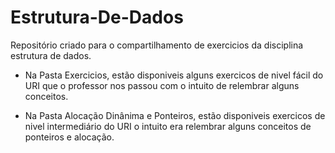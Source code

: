 # Estrutura-De-Dados

Repositório criado para o compartilhamento de exercicios da disciplina estrutura de dados.

* Na Pasta Exercicios, estão disponiveis alguns exercicos de nivel fácil do URI que o professor nos passou com o intuito de relembrar alguns conceitos.

* Na Pasta Alocação Dinânima e Ponteiros, estão disponiveis exercicos de nivel intermediário do URI o intuito era relembrar alguns conceitos de ponteiros e alocação.
